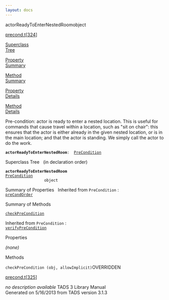 ```yaml
---
layout: docs
---
```

<span class="title">actorReadyToEnterNestedRoom</span><span class="type">object</span>

[precond.t](../file/precond.t.html)\[[324](../source/precond.t.html#324)\]

[Superclass  
Tree](#_SuperClassTree_)

[Property  
Summary](#_PropSummary_)

[Method  
Summary](#_MethodSummary_)

[Property  
Details](#_Properties_)

[Method  
Details](#_Methods_)



Pre-condition: actor is ready to enter a nested location. This is useful
for commands that cause travel within a location, such as "sit on
chair": this ensures that the actor is either already in the given
nested location, or is in the main location; and that the actor is
standing. We simply call the actor to do the work.

**`actorReadyToEnterNestedRoom`**` :   `[`PreCondition`](../object/PreCondition.html)



<span id="_SuperClassTree_"></span>



<span class="hdln">Superclass Tree</span>   (in declaration order)



**`actorReadyToEnterNestedRoom`**  
[`PreCondition`](../object/PreCondition.html)  
`                 object`  
<span id="_PropSummary_"></span>



<span class="hdln">Summary of Properties</span>  
Inherited from `PreCondition` :  
[`preCondOrder`](../object/PreCondition.html#preCondOrder)

<span id="_MethodSummary_"></span>



<span class="hdln">Summary of Methods</span>  



[`checkPreCondition`](#checkPreCondition)

Inherited from `PreCondition` :  
[`verifyPreCondition`](../object/PreCondition.html#verifyPreCondition)

<span id="_Properties_"></span>



<span class="hdln">Properties</span>  



*(none)* <span id="_Methods_"></span>



<span class="hdln">Methods</span>  



<span id="checkPreCondition"></span>

`checkPreCondition (obj, allowImplicit)`<span class="rem">OVERRIDDEN</span>

[precond.t](../file/precond.t.html)\[[325](../source/precond.t.html#325)\]



*no description available*
TADS 3 Library Manual  
Generated on 5/16/2013 from TADS version 3.1.3


